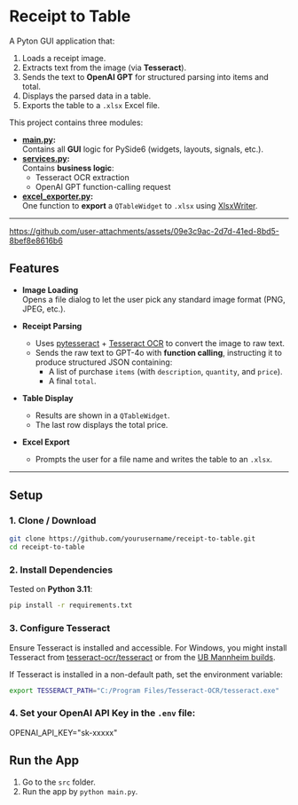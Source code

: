 # Receipt to Table

A Pyton GUI application that:

1. Loads a receipt image.
2. Extracts text from the image (via **Tesseract**).
3. Sends the text to **OpenAI GPT** for structured parsing into items and total.
4. Displays the parsed data in a table.
5. Exports the table to a `.xlsx` Excel file.

This project contains three modules:

- **[main.py](./main.py):**  
  Contains all **GUI** logic for PySide6 (widgets, layouts, signals, etc.).
- **[services.py](./services.py):**  
  Contains **business logic**:
  - Tesseract OCR extraction
  - OpenAI GPT function-calling request
- **[excel_exporter.py](./excel_exporter.py):**  
  One function to **export** a `QTableWidget` to `.xlsx` using [XlsxWriter](https://github.com/JonathanSalwan/Capstone).

---



https://github.com/user-attachments/assets/09e3c9ac-2d7d-41ed-8bd5-8bef8e8616b6



## Features

- **Image Loading**  
  Opens a file dialog to let the user pick any standard image format (PNG, JPEG, etc.).

- **Receipt Parsing**  
  - Uses [pytesseract](https://github.com/madmaze/pytesseract) + [Tesseract OCR](https://github.com/tesseract-ocr/tesseract) to convert the image to raw text.
  - Sends the raw text to GPT-4o with **function calling**, instructing it to produce structured JSON containing:
    - A list of purchase `items` (with `description`, `quantity`, and `price`).
    - A final `total`.

- **Table Display**  
  - Results are shown in a `QTableWidget`.
  - The last row displays the total price.

- **Excel Export**  
  - Prompts the user for a file name and writes the table to an `.xlsx`.

---

## Setup

### 1. Clone / Download

```bash
git clone https://github.com/yourusername/receipt-to-table.git
cd receipt-to-table
```

### 2. Install Dependencies

Tested on **Python 3.11**:

```bash
pip install -r requirements.txt
```

### 3. Configure Tesseract

Ensure Tesseract is installed and accessible. For Windows, you might install Tesseract from [tesseract-ocr/tesseract](https://github.com/tesseract-ocr/tesseract) or from the [UB Mannheim builds](https://github.com/UB-Mannheim/tesseract/wiki).

If Tesseract is installed in a non-default path, set the environment variable:

```bash
export TESSERACT_PATH="C:/Program Files/Tesseract-OCR/tesseract.exe"
```

### 4. Set your OpenAI API Key in the `.env` file:
OPENAI_API_KEY="sk-xxxxx"

## Run the App
1. Go to the `src` folder.
2. Run the app by `python main.py`.
